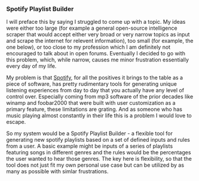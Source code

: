 ### Spotify Playlist Builder

I will preface this by saying I struggled to come up with a topic. My ideas were either too large (for example a general open-source intelligence scraper that would accept either very broad or very narrow topics as input and scrape the internet for relevent information), too small (for example, the one below), or too close to my profession which I am definitely not encouraged to talk about in open forums. Eventually I decided to go with this problem, which, while narrow, causes me minor frustration essentially every day of my life.

My problem is that [Spotify](https://open.spotify.com), for all the positives it brings to the table as a piece of software, has pretty rudimentary tools for generating unique listening experiences from day to day that you actually have any level of control over. Especially coming from mp3 software of the prior decades like winamp and foobar2000 that were built with user customization as a primary feature, these limitations are grating. And as someone who has music playing almost constantly in their life this is a problem I would love to escape. 

So my system would be a Spotify Playlist Builder - a flexible tool for generating new spotify playlists based on a set of defined inputs and rules from a user. A basic example might be inputs of a series of playlists featuring songs in different genres and the rules would be the percentages the user wanted to hear those genres. The key here is flexibility, so that the tool does not just fit my own personal use case but can be utilized by as many as possible with simlar frustrations.
